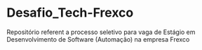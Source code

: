 # Desafio_Tech-Frexco
 Repositório referent a processo seletivo para vaga de Estágio em Desenvolvimento de Software (Automação) na empresa Frexco
